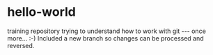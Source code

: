 # hello-world
training repository
trying to understand how to work with git --- once more... :-)
Included a new branch so changes can be processed and reversed.
